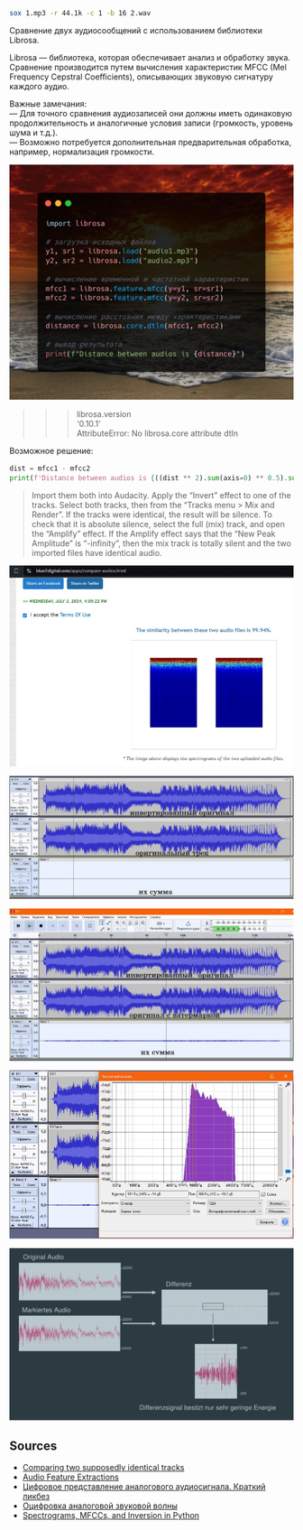 ```bash
sox 1.mp3 -r 44.1k -c 1 -b 16 2.wav
```

Сравнение двух аудиосообщений с использованием библиотеки Librosa.  

Librosa — библиотека, которая обеспечивает анализ и обработку звука. Сравнение производится путем вычисления характеристик MFCC (Mel Frequency Cepstral Coefficients), описывающих звуковую сигнатуру каждого аудио.  

Важные замечания:  
— Для точного сравнения аудиозаписей они должны иметь одинаковую продолжительность и аналогичные условия записи (громкость, уровень шума и т.д.).  
— Возможно потребуется дополнительная предварительная обработка, например, нормализация громкости.  

![](https://raw.githubusercontent.com/unton3ton/audiowmark/master/AudioAnal/photo_2023-06-21_10-22-16.jpg)


>>> librosa.version  
>>> '0.10.1'  
>>> AttributeError: No librosa.core attribute dtln  

Возможное решение:
``` python
dist = mfcc1 - mfcc2
print(f'Distance between audios is {((dist ** 2).sum(axis=0) ** 0.5).sum()}')
```

> Import them both into Audacity. Apply the “Invert” effect to one of the tracks. Select both tracks, then from the “Tracks menu > Mix and Render”. If the tracks were identical, the result will be silence. To check that it is absolute silence, select the full (mix) track, and open the “Amplify” effect. If the Amplify effect says that the “New Peak Amplitude” is “-infinity”, then the mix track is totally silent and the two imported files have identical audio.

![](https://raw.githubusercontent.com/unton3ton/audiowmark/master/AudioAnal/photo_2024-07-03_16-40-24%20(2).jpg)


![](https://raw.githubusercontent.com/unton3ton/audiowmark/master/AudioAnal/photo_2024-07-03_16-40-24.jpg)


![](https://raw.githubusercontent.com/unton3ton/audiowmark/master/AudioAnal/photo_2024-07-03_16-401-24.jpg)


![](https://raw.githubusercontent.com/unton3ton/audiowmark/master/AudioAnal/photo_2024-07-03_16-440-32.jpg)


![](https://raw.githubusercontent.com/unton3ton/audiowmark/master/AudioAnal/%D0%B1%D0%B5%D0%B7%20%D0%BE%D1%80%D0%B8%D0%B3%D0%B8%D0%BD%D0%B0%D0%BB%D0%B0%20%D0%BE%D0%B1%D0%BD%D0%B0%D1%80%D1%83%D0%B6%D0%B8%D1%82%D1%8C%20%D0%B2%D1%81%D1%82%D1%80%D0%B0%D0%B8%D0%B2%D0%B0%D0%BD%D0%B8%D0%B5%20%D0%BD%D0%B5%20%D0%BF%D1%80%D0%B5%D0%B4%D1%81%D1%82%D0%B0%D0%B2%D0%BB%D1%8F%D0%B5%D1%82%D1%81%D1%8F%20%D0%B2%D0%BE%D0%B7%D0%BC%D0%BE%D0%B6%D0%BD%D1%8B%D0%BC.PNG)


## Sources

* [Comparing two supposedly identical tracks](https://forum.audacityteam.org/t/comparing-two-supposedly-identical-tracks/36424)
* [Audio Feature Extractions](https://pytorch.org/audio/stable/tutorials/audio_feature_extractions_tutorial.html)
* [Цифровое представление аналогового аудиосигнала. Краткий ликбез](https://habr.com/ru/articles/503786/)
* [Оцифровка аналоговой звуковой волны](https://foxford.ru/wiki/informatika/otsifrovka-analogovoy-zvukovoy-volny?utm_referrer=https%3A%2F%2Fya.ru%2F)
* [Spectrograms, MFCCs, and Inversion in Python](https://timsainb.github.io/spectrograms-mfccs-and-inversion-in-python.html)
